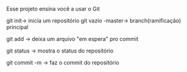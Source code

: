 Esse projeto ensina você a usar o Git

git init-> inicia um repositório git vazio 
-master-> branch(ramificação) principal 

git add <file> -> deixa um arquivo "em espera" pro commit

git status -> mostra o status do repositório

git commit -m -> faz o commit do repositório